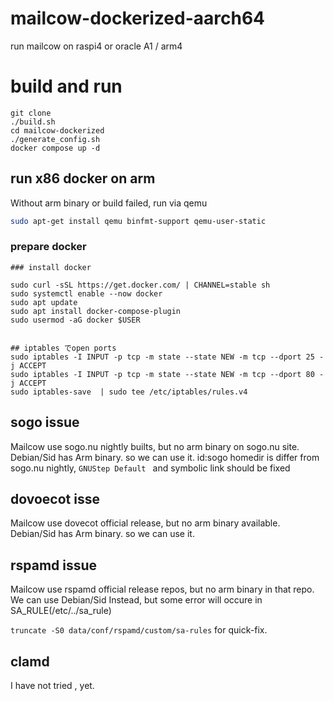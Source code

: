 # mailcow-dockerized-aarch64

run mailcow on raspi4 or oracle A1 / arm4

# build and run 

```
git clone 
./build.sh
cd mailcow-dockerized
./generate_config.sh
docker compose up -d 
```
## run x86 docker on arm 

Without arm binary or build failed, run via qemu 

```sh
sudo apt-get install qemu binfmt-support qemu-user-static
```
### prepare docker 
```
### install docker 

sudo curl -sSL https://get.docker.com/ | CHANNEL=stable sh
sudo systemctl enable --now docker
sudo apt update
sudo apt install docker-compose-plugin
sudo usermod -aG docker $USER


## iptables でopen ports 
sudo iptables -I INPUT -p tcp -m state --state NEW -m tcp --dport 25 -j ACCEPT
sudo iptables -I INPUT -p tcp -m state --state NEW -m tcp --dport 80 -j ACCEPT
sudo iptables-save  | sudo tee /etc/iptables/rules.v4

```


## sogo issue 

Mailcow use sogo.nu nightly builts, but no arm binary on sogo.nu site.
Debian/Sid has Arm binary. so we can use it.
id:sogo homedir is differ from sogo.nu nightly, `GNUStep Default ` and symbolic link should be fixed

## dovoecot isse 

Mailcow use dovecot official release, but no arm binary available.
Debian/Sid has Arm binary. so we can use it.

## rspamd issue 

Mailcow use rspamd official release repos, but no arm binary in that repo.
We can use Debian/Sid Instead, but some error will occure in SA_RULE(/etc/../sa_rule)

` truncate -S0 data/conf/rspamd/custom/sa-rules ` for  quick-fix.

## clamd

I have not tried , yet.




